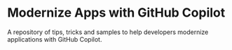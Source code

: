 # Modernize Apps with GitHub Copilot
A repository of tips, tricks and samples to help developers modernize applications with GitHub Copilot.
